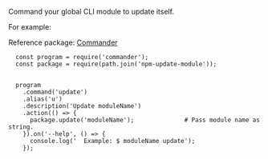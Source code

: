 Command your global CLI module to update itself.

For example:

Reference package: [Commander](https://www.npmjs.com/package/commander) 

```
  const program = require('commander');    
  const package = require(path.join('npm-update-module'));


  program
    .command('update')
    .alias('u')
    .description('Update moduleName')
    .action(() => {
      package.update('moduleName');              # Pass module name as string. 
    }).on('--help', () => {
      console.log('  Example: $ moduleName update');
    });
```